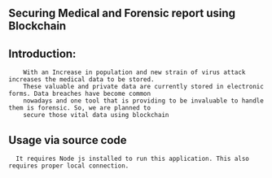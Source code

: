 ## Securing Medical and Forensic report using Blockchain

## Introduction:
        With an Increase in population and new strain of virus attack increases the medical data to be stored. 
        These valuable and private data are currently stored in electronic forms. Data breaches have become common 
        nowadays and one tool that is providing to be invaluable to handle them is forensic. So, we are planned to 
        secure those vital data using blockchain

 ## Usage via source code
      It requires Node js installed to run this application. This also requires proper local connection.
      
